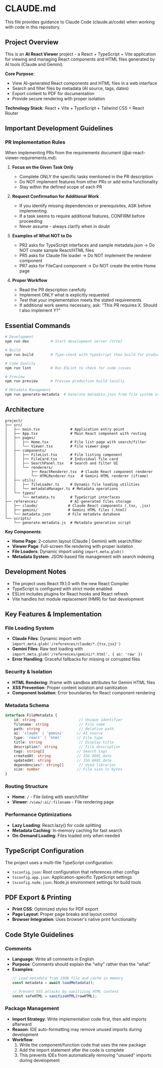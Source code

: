 # CLAUDE.md

This file provides guidance to Claude Code (claude.ai/code) when working with code in this repository.

## Project Overview

This is an **AI React Viewer** project - a React + TypeScript + Vite application for viewing and managing React
components and HTML files generated by AI tools (Claude and Gemini).

**Core Purpose**:

- View AI-generated React components and HTML files in a web interface
- Search and filter files by metadata (AI source, tags, dates)
- Export content to PDF for documentation
- Provide secure rendering with proper isolation

**Technology Stack**: React + Vite + TypeScript + Tailwind CSS + React Router

## Important Development Guidelines

### PR Implementation Rules

When implementing PRs from the requirements document (@ai-react-viewer-requirements.md):

1. **Focus on the Given Task Only**
   - Complete ONLY the specific tasks mentioned in the PR description
   - Do NOT implement features from other PRs or add extra functionality
   - Stay within the defined scope of each PR

2. **Request Confirmation for Additional Work**
   - If you identify missing dependencies or prerequisites, ASK before implementing
   - If a task seems to require additional features, CONFIRM before proceeding
   - Never assume - always clarify when in doubt

3. **Examples of What NOT to Do**
   - PR2 asks for TypeScript interfaces and sample metadata.json → Do NOT create sample React/HTML files
   - PR5 asks for Claude file loader → Do NOT implement the renderer component
   - PR7 asks for FileCard component → Do NOT create the entire Home page

4. **Proper Workflow**
   - Read the PR description carefully
   - Implement ONLY what is explicitly requested
   - Test that your implementation meets the stated requirements
   - If additional work seems necessary, ask: "This PR requires X. Should I also implement Y?"

## Essential Commands

```bash
# Development
npm run dev          # Start development server (Vite)

# Build
npm run build        # Type-check with TypeScript then build for production

# Code Quality
npm run lint         # Run ESLint to check for code issues

# Preview
npm run preview      # Preview production build locally

# Metadata Management
npm run generate-metadata  # Generate metadata.json from file system scan
```

## Architecture

```
project/
├── src/
│   ├── main.tsx              # Application entry point
│   ├── App.tsx               # Main React component with routing
│   ├── pages/
│   │   ├── Home.tsx          # File list page with search/filter
│   │   └── Viewer.tsx        # File viewer page
│   ├── components/
│   │   ├── FileList.tsx      # File listing component
│   │   ├── FileCard.tsx      # Individual file card
│   │   ├── SearchPanel.tsx   # Search and filter UI
│   │   └── renderers/
│   │       ├── ReactRenderer.tsx  # Claude React component renderer
│   │       └── HTMLRenderer.tsx   # Gemini HTML renderer (iframe)
│   ├── utils/
│   │   ├── fileLoader.ts     # Dynamic file loading utilities
│   │   └── metadataManager.ts # Metadata operations
│   └── types/
│       └── metadata.ts       # TypeScript interfaces
├── references/               # AI-generated files storage
│   ├── claude/              # Claude React components (.tsx, .jsx)
│   ├── gemini/              # Gemini HTML files (.html)
│   └── metadata.json        # File metadata database
└── scripts/
    └── generate-metadata.js  # Metadata generation script
```

**Key Components**:

- **Home Page**: 2-column layout (Claude | Gemini) with search/filter
- **Viewer Page**: Full-screen file rendering with proper isolation
- **File Loaders**: Dynamic import using `import.meta.glob()`
- **Metadata System**: JSON-based file management with search indexing

## Development Notes

- The project uses React 19.1.0 with the new React Compiler
- TypeScript is configured with strict mode enabled
- ESLint includes plugins for React hooks and React refresh
- Vite handles hot module replacement (HMR) for fast development

## Key Features & Implementation

### File Loading System

- **Claude Files**: Dynamic import with `import.meta.glob('/references/claude/*.{tsx,jsx}')`
- **Gemini Files**: Raw text loading with `import.meta.glob('/references/gemini/*.html', { as: 'raw' })`
- **Error Handling**: Graceful fallbacks for missing or corrupted files

### Security & Isolation

- **HTML Rendering**: iframe with sandbox attributes for Gemini HTML files
- **XSS Prevention**: Proper content isolation and sanitization
- **Component Isolation**: Error boundaries for React component rendering

### Metadata Schema

```typescript
interface FileMetadata {
    id: string                    // Unique identifier
    filename: string              // File name
    path: string                  // Relative path
    ai: 'claude' | 'gemini'      // AI source
    type: 'react' | 'html'       // File type
    title: string                 // Display title
    description?: string          // File description
    tags: string[]               // Search tags
    createdAt: string            // ISO 8601 date
    updatedAt: string            // ISO 8601 date
    dependencies?: string[]       // Used libraries
    size: number                 // File size in bytes
}
```

### Routing Structure

- **Home**: `/` - File listing with search/filter
- **Viewer**: `/view/:ai/:filename` - File rendering page

### Performance Optimizations

- **Lazy Loading**: React.lazy() for code splitting
- **Metadata Caching**: In-memory caching for fast search
- **On-Demand Loading**: Files loaded only when needed

## TypeScript Configuration

The project uses a multi-file TypeScript configuration:

- `tsconfig.json`: Root configuration that references other configs
- `tsconfig.app.json`: Application-specific TypeScript settings
- `tsconfig.node.json`: Node.js environment settings for build tools

## PDF Export & Printing

- **Print CSS**: Optimized styles for PDF export
- **Page Layout**: Proper page breaks and layout control
- **Browser Integration**: Uses browser's native print functionality

## Code Style Guidelines

### Comments
- **Language**: Write all comments in English
- **Purpose**: Comments should explain the "why" rather than the "what"
- **Examples**:
  ```typescript
  // Load metadata from JSON file and cache in memory
  const metadata = await loadMetadata();
  
  // Prevent XSS attacks by sanitizing HTML content
  const safeHTML = sanitizeHTML(rawHTML);
  ```

### Package Management
- **Import Strategy**: Write implementation code first, then add imports afterward
- **Reason**: IDE auto-formatting may remove unused imports during development
- **Workflow**:
  1. Write the component/function code that uses the new package
  2. Add the import statement after the code is complete
  3. This prevents IDEs from automatically removing "unused" imports during development
